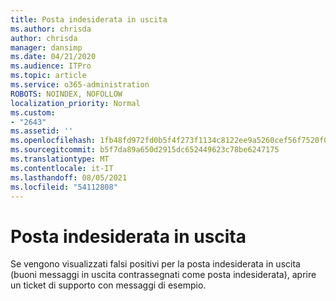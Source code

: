 ```yaml
---
title: Posta indesiderata in uscita
ms.author: chrisda
author: chrisda
manager: dansimp
ms.date: 04/21/2020
ms.audience: ITPro
ms.topic: article
ms.service: o365-administration
ROBOTS: NOINDEX, NOFOLLOW
localization_priority: Normal
ms.custom:
- "2643"
ms.assetid: ''
ms.openlocfilehash: 1fb48fd972fd0b5f4f273f1134c8122ee9a5260cef56f7520f0da066cb230012
ms.sourcegitcommit: b5f7da89a650d2915dc652449623c78be6247175
ms.translationtype: MT
ms.contentlocale: it-IT
ms.lasthandoff: 08/05/2021
ms.locfileid: "54112808"
---
```

# <a name="outbound-spam"></a>Posta indesiderata in uscita

Se vengono visualizzati falsi positivi per la posta indesiderata in uscita (buoni messaggi in uscita contrassegnati come posta indesiderata), aprire un ticket di supporto con messaggi di esempio.
